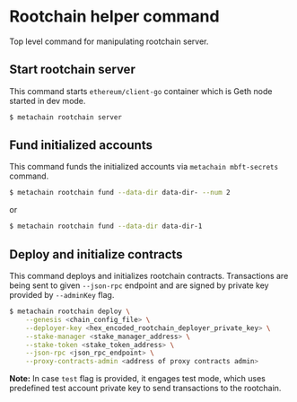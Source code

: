 # Rootchain helper command

Top level command for manipulating rootchain server.

## Start rootchain server

This command starts `ethereum/client-go` container which is Geth node started in dev mode.

```bash
$ metachain rootchain server
```

## Fund initialized accounts

This command funds the initialized accounts via `metachain mbft-secrets` command.

```bash
$ metachain rootchain fund --data-dir data-dir- --num 2
```

or

```bash
$ metachain rootchain fund --data-dir data-dir-1
```

## Deploy and initialize contracts

This command deploys and initializes rootchain contracts. Transactions are being sent to given `--json-rpc` endpoint and are signed by private key provided by `--adminKey` flag.

```bash
$ metachain rootchain deploy \
    --genesis <chain_config_file> \
    --deployer-key <hex_encoded_rootchain_deployer_private_key> \
    --stake-manager <stake_manager_address> \
    --stake-token <stake_token_address> \
    --json-rpc <json_rpc_endpoint> \
    --proxy-contracts-admin <address of proxy contracts admin>
```

**Note:** In case `test` flag is provided, it engages test mode, which uses predefined test account private key to send transactions to the rootchain.
